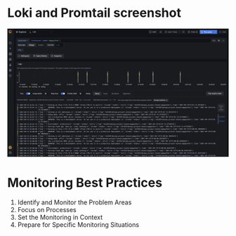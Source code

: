 # Loki and Promtail screenshot
![](./Grafana.png)

# Monitoring Best Practices
1. Identify and Monitor the Problem Areas
2. Focus on Processes
3. Set the Monitoring in Context
4. Prepare for Specific Monitoring Situations